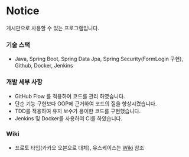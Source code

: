 # Notice

게시판으로 사용할 수 있는 프로그램입니다.

### 기술 스택

* Java, Spring Boot, Spring Data Jpa, Spring Security(FormLogin 구현), Github, Docker, Jenkins

### 개발 세부 사항

* GitHub Flow 를 적용하여 코드를 관리 하였습니다.   
* 단순 기능 구현보다 OOP에 근거하여 코드의 질을 향상시켰습니다.
* TDD를 적용하여 유지 보수가 용이한 코드를 구현했습니다.
* Jenkins 및 Docker를 사용하여 CI를 하였습니다.

### Wiki

* 프로토 타입(카카오 오븐으로 대체), 유스케이스는 [Wiki](https://github.com/kkyung0321/Notice/wiki) 참조
